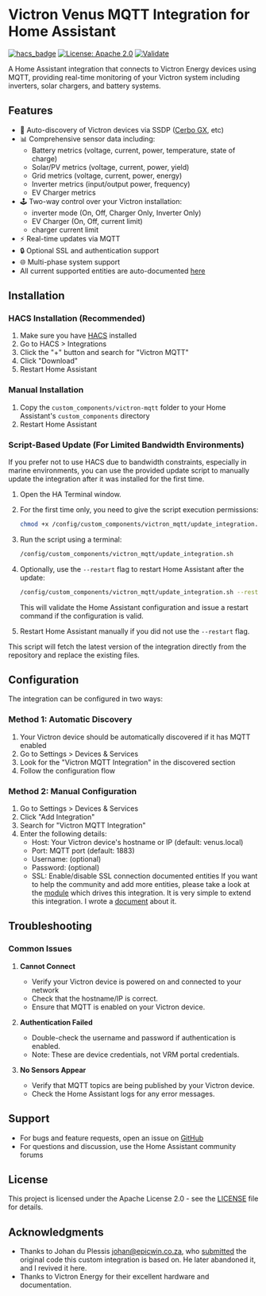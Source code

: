 # Victron Venus MQTT Integration for Home Assistant

[![hacs_badge](https://img.shields.io/badge/HACS-Default-green.svg)](https://github.com/custom-components/hacs)
[![License: Apache 2.0](https://img.shields.io/badge/License-Apache_2.0-blue.svg)](http://www.apache.org/licenses/LICENSE-2.0)
[![Validate](https://github.com/tomer-w/ha-victron-mqtt/actions/workflows/validate.yaml/badge.svg)](https://github.com/tomer-w/ha-victron-mqtt/actions/workflows/validate.yaml)

A Home Assistant integration that connects to Victron Energy devices using MQTT, providing real-time monitoring of your Victron system including inverters, solar chargers, and battery systems.

## Features

- 🔌 Auto-discovery of Victron devices via SSDP ([Cerbo GX](https://www.victronenergy.com/communication-centres/cerbo-gx), etc)
- 📊 Comprehensive sensor data including:
  - Battery metrics (voltage, current, power, temperature, state of charge)
  - Solar/PV metrics (voltage, current, power, yield)
  - Grid metrics (voltage, current, power, energy)
  - Inverter metrics (input/output power, frequency)
  - EV Charger metrics
- 🕹️ Two-way control over your Victron installation:  
   - inverter mode (On, Off, Charger Only, Inverter Only)  
   - EV Charger (On, Off, current limit)  
   - charger current limit
- ⚡ Real-time updates via MQTT
- 🔒 Optional SSL and authentication support
- 🌐 Multi-phase system support
- All current supported entities are auto-documented [here](https://tomer-w.github.io/victron_mqtt/)

## Installation

### HACS Installation (Recommended)
1. Make sure you have [HACS](https://hacs.xyz/) installed
2. Go to HACS > Integrations
3. Click the "+" button and search for "Victron MQTT"
4. Click "Download"
5. Restart Home Assistant

### Manual Installation
1. Copy the `custom_components/victron-mqtt` folder to your Home Assistant's `custom_components` directory
2. Restart Home Assistant

### Script-Based Update (For Limited Bandwidth Environments)
If you prefer not to use HACS due to bandwidth constraints, especially in marine environments, you can use the provided update script to manually update the integration after it was installed for the first time.

1. Open the HA Terminal window.
2. For the first time only, you need to give the script execution permissions:
   ```bash
   chmod +x /config/custom_components/victron_mqtt/update_integration.sh
   ```
2. Run the script using a terminal:
   ```bash
   /config/custom_components/victron_mqtt/update_integration.sh
   ```
3. Optionally, use the `--restart` flag to restart Home Assistant after the update:
   ```bash
   /config/custom_components/victron_mqtt/update_integration.sh --restart
   ```
   This will validate the Home Assistant configuration and issue a restart command if the configuration is valid.

4. Restart Home Assistant manually if you did not use the `--restart` flag.

This script will fetch the latest version of the integration directly from the repository and replace the existing files.

## Configuration

The integration can be configured in two ways:

### Method 1: Automatic Discovery
1. Your Victron device should be automatically discovered if it has MQTT enabled
2. Go to Settings > Devices & Services
3. Look for the "Victron MQTT Integration" in the discovered section
4. Follow the configuration flow

### Method 2: Manual Configuration
1. Go to Settings > Devices & Services
2. Click "Add Integration"
3. Search for "Victron MQTT Integration"
4. Enter the following details:
   - Host: Your Victron device's hostname or IP (default: venus.local)
   - Port: MQTT port (default: 1883)
   - Username: (optional)
   - Password: (optional)
   - SSL: Enable/disable SSL connection
documented entities
If you want to help the community and add more entities, please take a look at the [module](httsimpleithub.com/tomer-w/victron_mqtt) which drives this integration. It is very simple to extend this integration. I wrote a [document](https://github.com/tomer-w/victron_mqtt/blob/main/extending-victron-support.md) about it.


## Troubleshooting

### Common Issues

1. **Cannot Connect**
   - Verify your Victron device is powered on and connected to your network
   - Check that the hostname/IP is correct.
   - Ensure that MQTT is enabled on your Victron device.

2. **Authentication Failed**
   - Double-check the username and password if authentication is enabled.
   - Note: These are device credentials, not VRM portal credentials.

3. **No Sensors Appear**
   - Verify that MQTT topics are being published by your Victron device.
   - Check the Home Assistant logs for any error messages.

## Support

- For bugs and feature requests, open an issue on [GitHub](https://github.com/tomer-w/ha-victron-mqtt/issues)
- For questions and discussion, use the Home Assistant community forums

## License

This project is licensed under the Apache License 2.0 - see the [LICENSE](LICENSE) file for details.

## Acknowledgments

- Thanks to Johan du Plessis <johan@epicwin.co.za>, who [submitted](https://github.com/home-assistant/core/pull/130505) the original code this custom integration is based on. He later abandoned it, and I revived it here.
- Thanks to Victron Energy for their excellent hardware and documentation.
